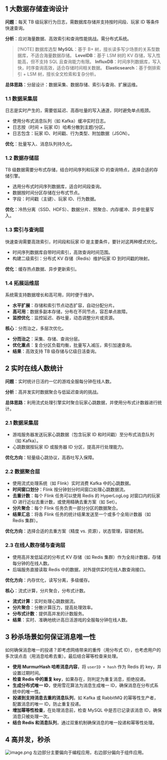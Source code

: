 ## 1 大数据存储查询设计

**问题**：每天 TB 级玩家行为日志，需数据库存储并支持按时间段、玩家 ID 等条件快速查询。

**分析**：应对海量数据、高效索引和查询性能挑战。需分布式系统。

> [!NOTE] 数据库选型
> **MySQL**：基于 B+ 树，擅长读多写少场景的关系型数据库，不适合海量数据存储。
> **LevelDB**：基于 LSM 树的 KV 存储，写入性能高，但不支持 SQL 且查询能力有限。
> **InfluxDB**：时间序列数据库，写入快，时序查询高效，适合存储时间相关数据。
> **Elasticsearch**：基于倒排索引 + LSM 树，擅长全文检索和复杂分析。

**总体思路**：分层设计：数据采集、数据存储、索引与查询、扩展运维。

### 1.1 数据采集层

日志是实时产生的，需要低延迟、高吞吐量的写入通道，同时避免单点瓶颈。

- 使用分布式消息队列（如 Kafka）缓冲实时日志。
- 日志按（时间 + 玩家 ID）哈希分散到主题/分区。
- 日志包含：玩家 ID、时间戳、行为类型、附加数据（JSON）。

**优化**：批量写入、消息队列持久化。

### 1.2 数据存储层

TB 级数据需要分布式存储，结合时间序列和玩家 ID 的查询特点，选择合适的存储引擎。

- 选用分布式时间序列数据库，适合时间段查询。
- 数据按时间分区存储在分布式节点。
- 字段：时间戳（主键）、玩家 ID、行为数据。

**优化**：冷热分离（SSD、HDFS）、数据分片、预聚合、内存缓冲、异步批量写入。

### 1.3 索引与查询层

快速查询需要高效索引，时间段和玩家 ID 是主要条件，要针对这两种模式优化。

- 时间序列数据库自带时间索引，高效查询时间范围。
- 构建二级索引：分布式 KV 存储（Redis）维护玩家 ID 到时间戳的映射。

**优化**：缓存热点数据、异步更新索引。

### 1.4 拓展运维层

系统需支持数据增长和高可用，同时便于维护。

- **水平扩展**：存储和索引节点动态扩容，自动分配分片。
- **高可用**：数据多副本存储，分布在不同节点，容忍单点故障。
- **监控优化**：监控延迟、吞吐量，动态调整分片或资源。

**核心**：分而治之，多层次优化。

- **分而治之**：采集、存储、查询分层。
- **优化重点**：复合分区负载均衡，批量写入减压，索引加速查询。
- **结果**：高效支持 TB 级存储与亿级日活查询。

## 2 实时在线人数统计

**问题**：实时统计日活约一亿的游戏全服每分钟在线人数。

**分析**：高并发实时数据聚合与低延迟查询的挑战。

**总体思路**：利用流式处理引擎实时聚合玩家心跳数据，并使用分布式计数器进行统计。

### 2.1 数据采集层

- 游戏服务器发送玩家心跳数据（包含玩家 ID 和时间戳）至分布式消息队列（如 Kafka）。
- 心跳数据按玩家 ID 或服务器 ID 分区，提高并行处理能力。

**优化方向**：轻量级心跳协议，高吞吐写入保障。

### 2.2 数据聚合层

- 使用流式处理系统（如 Flink）实时消费 Kafka 中的心跳数据。
- **时间窗口划分**：Flink 按分钟划分时间窗口处理心跳数据流。
- **去重计数**：每个 Flink 任务可以使用 Redis 的 HyperLogLog 对窗口内的玩家 ID 进行近似去重计数，或使用精确去重方案（如 Set）。
- **分片聚合**：每个 Flink 任务负责一部分分区的数据聚合。
- **结果汇总**：将各 Flink 任务的统计结果发送至一个或多个全局计数器（如 Redis 集群）。

**优化方向**：选择合适的去重方案（精度 vs. 资源），状态管理，容错机制。

### 2.3 在线人数存储与查询层

- 使用高并发低延迟的分布式 KV 存储（如 Redis 集群）作为全局计数器，存储每分钟的在线人数。
- 后端服务直接读取 Redis 中的数据，对外提供实时在线人数查询接口。

**优化方向**：内存优化，读写分离，多级缓存。

**核心**：流式计算，分片聚合，分布式计数。

- **流式计算**：实时处理心跳数据流。
- **分片聚合**：分散计算压力，提高处理效率。
- **分布式计数**：提供高并发的计数服务。
- **结果**：实时、准确地统计高日活游戏的全服每分钟在线人数。

## 3 秒杀场景如何保证消息唯一性

如何确保消息唯一的投递？即考虑网络带来的重传（用分布式 ID），也考虑用户的多次误点击（用消息哈希去重）。最后结合幂等检查来处理。

- **使用 MurmurHash 哈希消息内容**，将 `userID + hash` 作为 Redis 的 key，并设置过期时间。
- **检查 Redis 中的重复 key**，如果存在，则判定为重复消息，拒绝投递。
- **生成分布式唯一 ID**，使用雪花算法为消息生成唯一 ID，确保消息在分布式系统中的唯一性。
- **投递到支持消息去重的消息队列**，如 Kafka 或 RabbitMQ 的幂等性生产者，配置消息的唯一 ID，防止重复投递。
- **增加幂等性检查**，在处理消息前，检查 MySQL 中是否已记录该消息 ID，确保消息只被处理一次。
- **结合 Redis 和消息队列**，通过双重机制确保消息的唯一投递和幂等性处理。

## 4 高并发，秒杀
![image.png](https://ceyewan.oss-cn-beijing.aliyuncs.com/typora/20250329131702.png)
左边部分主要偏向于编程应用，右边部分偏向于组件应用。
